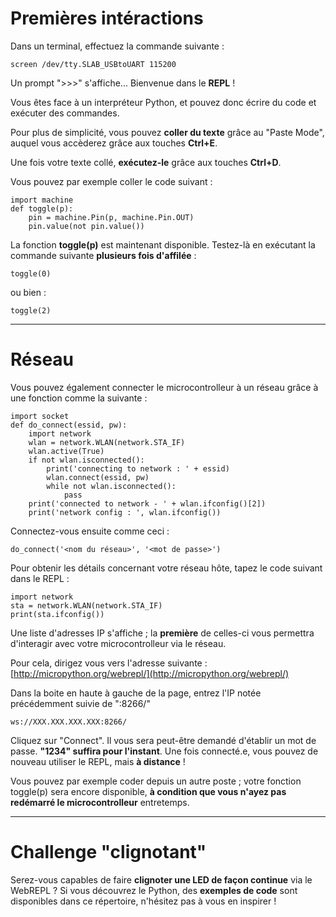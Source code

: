 Premières intéractions
===

Dans un terminal, effectuez la commande suivante :

    screen /dev/tty.SLAB_USBtoUART 115200

Un prompt ">>>" s'affiche... Bienvenue dans le **REPL** !

Vous êtes face à un interpréteur Python, et pouvez donc écrire du code et exécuter des commandes.

Pour plus de simplicité, vous pouvez **coller du texte** grâce au "Paste Mode", auquel vous accèderez grâce aux touches **Ctrl+E**.

Une fois votre texte collé, **exécutez-le** grâce aux touches **Ctrl+D**.

Vous pouvez par exemple coller le code suivant : 

    import machine
    def toggle(p):
		pin = machine.Pin(p, machine.Pin.OUT)
		pin.value(not pin.value())

La fonction **toggle(p)** est maintenant disponible. Testez-là en exécutant la commande suivante **plusieurs fois d'affilée** :

    toggle(0)

ou bien :

    toggle(2)

---
Réseau
===

Vous pouvez également connecter le microcontrolleur à un réseau grâce à une fonction comme la suivante :

    import socket
    def do_connect(essid, pw):
    	import network
    	wlan = network.WLAN(network.STA_IF)
    	wlan.active(True)
    	if not wlan.isconnected():
    	    print('connecting to network : ' + essid)
    	    wlan.connect(essid, pw)
    	    while not wlan.isconnected():
    	        pass
    	print('connected to network - ' + wlan.ifconfig()[2])
    	print('network config : ', wlan.ifconfig())

Connectez-vous ensuite comme ceci :

    do_connect('<nom du réseau>', '<mot de passe>')

Pour obtenir les détails concernant votre réseau hôte, tapez le code suivant dans le REPL :

    import network
    sta = network.WLAN(network.STA_IF)
    print(sta.ifconfig())

Une liste d'adresses IP s'affiche ; la **première** de celles-ci vous permettra d'interagir avec votre microcontrolleur via le réseau.

Pour cela, dirigez vous vers l'adresse suivante : [http://micropython.org/webrepl/](http://micropython.org/webrepl/)

Dans la boite en haute à gauche de la page, entrez l'IP notée précédemment suivie de ":8266/"

    ws://XXX.XXX.XXX.XXX:8266/

Cliquez sur "Connect". Il vous sera peut-être demandé d'établir un mot de passe. **"1234" suffira pour l'instant**. Une fois connecté.e, vous pouvez de nouveau utiliser le REPL, mais **à distance** !

Vous pouvez par exemple coder depuis un autre poste ; votre fonction toggle(p) sera encore disponible, **à condition que vous n'ayez pas redémarré le microcontrolleur** entretemps.

---
Challenge "clignotant"
===

Serez-vous capables de faire **clignoter une LED de façon continue** via le WebREPL ? 
Si vous découvrez le Python, des **exemples de code** sont disponibles dans ce répertoire, n'hésitez pas à vous en inspirer !